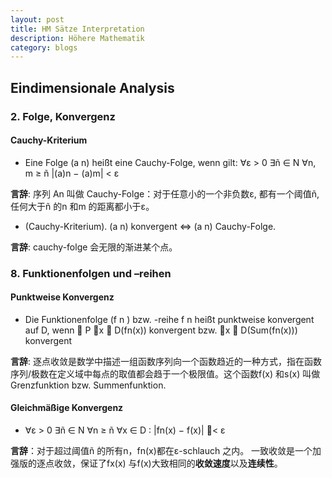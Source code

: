 ```yaml
---
layout: post
title: HM Sätze Interpretation 
description: Höhere Mathematik
category: blogs
---
```

## Eindimensionale Analysis

### 2. Folge, Konvergenz
#### Cauchy-Kriterium
* Eine Folge (a n) heißt eine Cauchy-Folge, wenn gilt: ∀ε > 0 ∃ñ ∈ N ∀n, m ≥ ñ |(a)n − (a)m| < ε
  
**言辞**: 序列 An 叫做 Cauchy-Folge：对于任意小的一个非负数ε, 都有一个阈值ñ,任何大于ñ 的n 和m 的距离都小于ε。

* (Cauchy-Kriterium). (a n) konvergent ⇔ (a n) Cauchy-Folge.
  
**言辞**: cauchy-folge 会无限的渐进某个点。

### 8. Funktionenfolgen und –reihen
#### Punktweise Konvergenz
* Die Funktionenfolge (f n ) bzw. -reihe f n heißt punktweise konvergent auf D, wenn  P ∀x ∈ D(fn(x)) konvergent bzw. ∀x ∈ D(Sum(fn(x))) konvergent

**言辞**: 逐点收敛是数学中描述一组函数序列向一个函数趋近的一种方式，指在函数序列/极数在定义域中每点的取值都会趋于一个极限值。这个函数f(x) 和s(x) 叫做Grenzfunktion bzw. Summenfunktion.

#### Gleichmäßige Konvergenz
* ∀ε > 0 ∃ñ ∈ N ∀n ≥ ñ ∀x ∈ D : |fn(x) − f(x)| < ε

**言辞**：对于超过阈值ñ 的所有n，fn(x)都在ε-schlauch 之内。 一致收敛是一个加强版的逐点收敛，保证了fx(x) 与f(x)大致相同的**收敛速度**以及**连续性**。